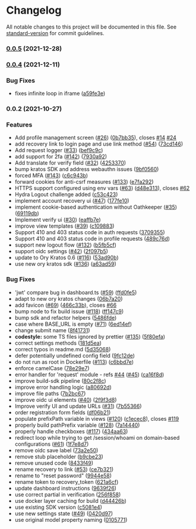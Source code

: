 # Changelog

All notable changes to this project will be documented in this file. See [standard-version](https://github.com/conventional-changelog/standard-version) for commit guidelines.

### [0.0.5](https://github.com/ory/kratos-selfservice-ui-node/compare/v0.0.4...v0.0.5) (2021-12-28)

### [0.0.4](https://github.com/ory/kratos-selfservice-ui-node/compare/v0.0.2...v0.0.4) (2021-12-11)


### Bug Fixes

* fixes infinite loop in iframe ([a59fe3e](https://github.com/ory/kratos-selfservice-ui-node/commit/a59fe3ee61e0fa057f355c2dde91ba1a036942e4))

### 0.0.2 (2021-10-27)


### Features

* Add profile management screen ([#26](https://github.com/ory/kratos-selfservice-ui-node/issues/26)) ([0b7bb35](https://github.com/ory/kratos-selfservice-ui-node/commit/0b7bb3513ea85f97c6cdd673400ae3dffecb49fa)), closes [#14](https://github.com/ory/kratos-selfservice-ui-node/issues/14) [#24](https://github.com/ory/kratos-selfservice-ui-node/issues/24)
* add recovery link to login page and use link method ([#54](https://github.com/ory/kratos-selfservice-ui-node/issues/54)) ([73cd146](https://github.com/ory/kratos-selfservice-ui-node/commit/73cd146da1bd757538ddf97ac23fdefaeb019d32))
* Add request logger ([#33](https://github.com/ory/kratos-selfservice-ui-node/issues/33)) ([bef9c9c](https://github.com/ory/kratos-selfservice-ui-node/commit/bef9c9c8824d93b6d39bf1c9759278dd6fa3fcb7))
* add support for 2fa ([#142](https://github.com/ory/kratos-selfservice-ui-node/issues/142)) ([7930a92](https://github.com/ory/kratos-selfservice-ui-node/commit/7930a9268d0d52ba22888be0f55b69dd8ac996ef))
* Add translate for verify field ([#32](https://github.com/ory/kratos-selfservice-ui-node/issues/32)) ([4253370](https://github.com/ory/kratos-selfservice-ui-node/commit/4253370665fc72c8c974ced05cf840744ce8779e))
* bump kratos SDK and address webauthn issues ([9bf0560](https://github.com/ory/kratos-selfservice-ui-node/commit/9bf05601afbe96017565fbdeeba7143bb5632d11))
* forced MFA ([#143](https://github.com/ory/kratos-selfservice-ui-node/issues/143)) ([c6c943b](https://github.com/ory/kratos-selfservice-ui-node/commit/c6c943bc31134de82757f53acb79d4ad4e1efcaf))
* forward cookies for anti-csrf measures ([#133](https://github.com/ory/kratos-selfservice-ui-node/issues/133)) ([e7fa292](https://github.com/ory/kratos-selfservice-ui-node/commit/e7fa292968111e06401fcfc9b1dd0e8e285a4d87))
* HTTPS support configured using env vars ([#63](https://github.com/ory/kratos-selfservice-ui-node/issues/63)) ([d48e313](https://github.com/ory/kratos-selfservice-ui-node/commit/d48e313e12284dd26bc531b1e9d539e3da69dd26)), closes [#62](https://github.com/ory/kratos-selfservice-ui-node/issues/62)
* Hydra Logout challenge added ([c53c423](https://github.com/ory/kratos-selfservice-ui-node/commit/c53c423059934852c315232350ec212856930a72))
* implement account recovery ui ([#47](https://github.com/ory/kratos-selfservice-ui-node/issues/47)) ([177fe10](https://github.com/ory/kratos-selfservice-ui-node/commit/177fe10aa155ad7ac2b34a69626cc109e2703dc0))
* implement cookie-based authentication without Oathkeeper ([#35](https://github.com/ory/kratos-selfservice-ui-node/issues/35)) ([69119db](https://github.com/ory/kratos-selfservice-ui-node/commit/69119dbd4f1cdf3d17afe1edfd66841f0e81b878))
* Implement verify ui ([#30](https://github.com/ory/kratos-selfservice-ui-node/issues/30)) ([eaffb7e](https://github.com/ory/kratos-selfservice-ui-node/commit/eaffb7e5e157c7dc40ea63d50ef728591513ff9f))
* improve view templates ([#39](https://github.com/ory/kratos-selfservice-ui-node/issues/39)) ([c109883](https://github.com/ory/kratos-selfservice-ui-node/commit/c1098838ad87570886eb798440b573c3cff60b53))
* Support 410 and 403 status code in auth requests ([3709355](https://github.com/ory/kratos-selfservice-ui-node/commit/3709355e7c8e7f1dcae673f7842b875dda7cf43a))
* Support 410 and 403 status code in profile requests ([489c76d](https://github.com/ory/kratos-selfservice-ui-node/commit/489c76d1b0474ee55ef56804b28f54d8718747ba))
* support new logout flow ([#132](https://github.com/ory/kratos-selfservice-ui-node/issues/132)) ([b5fb5cf](https://github.com/ory/kratos-selfservice-ui-node/commit/b5fb5cf5bdbd3ac626dd5bdc4b135d055c21d86c))
* support oidc settings ([#42](https://github.com/ory/kratos-selfservice-ui-node/issues/42)) ([2f097b5](https://github.com/ory/kratos-selfservice-ui-node/commit/2f097b519644d2663e277398213aaa1103b74cf9))
* update to Ory Kratos 0.6 ([#116](https://github.com/ory/kratos-selfservice-ui-node/issues/116)) ([53ad90b](https://github.com/ory/kratos-selfservice-ui-node/commit/53ad90b6c82cde48994feebcc75d754ba74929ec))
* use new ory kratos sdk ([#136](https://github.com/ory/kratos-selfservice-ui-node/issues/136)) ([a63ad59](https://github.com/ory/kratos-selfservice-ui-node/commit/a63ad596ff0917751f2c482a62a4c42a7da09377))


### Bug Fixes

* 'jwt' compare bug in dashboard.ts ([#59](https://github.com/ory/kratos-selfservice-ui-node/issues/59)) ([ffd0fe5](https://github.com/ory/kratos-selfservice-ui-node/commit/ffd0fe552191461bb5fa54ff4bae1f04890190ad))
* adapt to new ory kratos changes ([06b7a20](https://github.com/ory/kratos-selfservice-ui-node/commit/06b7a200580ad3b1c5b00bcbf297cc0039bf449e))
* add favicon ([#69](https://github.com/ory/kratos-selfservice-ui-node/issues/69)) ([466c33b](https://github.com/ory/kratos-selfservice-ui-node/commit/466c33b5391e2c211526fcd749c588023e8520af)), closes [#66](https://github.com/ory/kratos-selfservice-ui-node/issues/66)
* bump node to fix build issue ([#118](https://github.com/ory/kratos-selfservice-ui-node/issues/118)) ([ff147c9](https://github.com/ory/kratos-selfservice-ui-node/commit/ff147c94b4c7128f8f9fda9f4d1ad41d9706f085))
* bump sdk and refactor helpers ([5486fde](https://github.com/ory/kratos-selfservice-ui-node/commit/5486fde08fdd9a58a2d984a2eb4e2521c201a664))
* case where BASE_URL is empty ([#71](https://github.com/ory/kratos-selfservice-ui-node/issues/71)) ([6ed14ef](https://github.com/ory/kratos-selfservice-ui-node/commit/6ed14ef0d0b271d87857083579eb4822b4e34438))
* change submit name ([8f41731](https://github.com/ory/kratos-selfservice-ui-node/commit/8f41731321aee2e3b67bf2b7ff2009fe6ea81334))
* **codestyle:** some TS files ignored by prettier ([#135](https://github.com/ory/kratos-selfservice-ui-node/issues/135)) ([5f80efa](https://github.com/ory/kratos-selfservice-ui-node/commit/5f80efa35e12d171d3c5ca41dcbbe8fd8a7d6229))
* correct settings methods ([181d5ea](https://github.com/ory/kratos-selfservice-ui-node/commit/181d5ea2b64c65f1944036c7c1eaeda3ef00c808))
* correct typos in readme.md ([5d35068](https://github.com/ory/kratos-selfservice-ui-node/commit/5d350682c884cd34fad88364cdd5abc0dd5a273a))
* defer potentially undefined config field ([9fc12de](https://github.com/ory/kratos-selfservice-ui-node/commit/9fc12dee513f1aa4c318db4ca06c5b8c70ffc00e))
* do not run as root in Dockerfile ([#113](https://github.com/ory/kratos-selfservice-ui-node/issues/113)) ([c6bbd7e](https://github.com/ory/kratos-selfservice-ui-node/commit/c6bbd7e1f8ac7973ab02a4f6f36f84fda6ad5355))
* enforce camelCase ([78e29e7](https://github.com/ory/kratos-selfservice-ui-node/commit/78e29e7a58c28b73935fc2334bf1b22c5f03516f))
* error handler for 'request' module - refs [#44](https://github.com/ory/kratos-selfservice-ui-node/issues/44) ([#45](https://github.com/ory/kratos-selfservice-ui-node/issues/45)) ([ca16f8d](https://github.com/ory/kratos-selfservice-ui-node/commit/ca16f8d7f70a144a0aba20ef51469bd2589ba78f))
* improve build-sdk pipeline ([80c2f8c](https://github.com/ory/kratos-selfservice-ui-node/commit/80c2f8c252163e831b3501033ad29b646ded203a))
* improve error handling logic ([a80692d](https://github.com/ory/kratos-selfservice-ui-node/commit/a80692d0aac16ae62e1401a5243774e469a3b491))
* improve file paths ([7b2bc67](https://github.com/ory/kratos-selfservice-ui-node/commit/7b2bc671a61a11b22521b91927265af600263f6e))
* improve oidc ui elements ([#40](https://github.com/ory/kratos-selfservice-ui-node/issues/40)) ([2f9f3d8](https://github.com/ory/kratos-selfservice-ui-node/commit/2f9f3d8ec84be4c499a87e7675f6eba54884e77b))
* Improve verify UI and update URLs ([#31](https://github.com/ory/kratos-selfservice-ui-node/issues/31)) ([7b55366](https://github.com/ory/kratos-selfservice-ui-node/commit/7b55366c070145250dfc066bf5d07655f25e7380))
* order registration form fields ([df06b21](https://github.com/ory/kratos-selfservice-ui-node/commit/df06b21196fc945f6974d231090bb1f7633bd107))
* populate prefixPath variable in views ([#120](https://github.com/ory/kratos-selfservice-ui-node/issues/120)) ([c1ecec8](https://github.com/ory/kratos-selfservice-ui-node/commit/c1ecec82c12a9e87dbec29335182e1cf3fa725ea)), closes [#119](https://github.com/ory/kratos-selfservice-ui-node/issues/119)
* properly build pathPrefix variable ([#128](https://github.com/ory/kratos-selfservice-ui-node/issues/128)) ([7a14440](https://github.com/ory/kratos-selfservice-ui-node/commit/7a144405949d4a58aaa10904c3111af689b35100))
* properly handle checkboxes ([#117](https://github.com/ory/kratos-selfservice-ui-node/issues/117)) ([434aa63](https://github.com/ory/kratos-selfservice-ui-node/commit/434aa63b4a98df880e82d7acef9718f3876f3323))
* redirect loop while trying to get /session/whoami on domain-based configurations ([#61](https://github.com/ory/kratos-selfservice-ui-node/issues/61)) ([1f7e8d7](https://github.com/ory/kratos-selfservice-ui-node/commit/1f7e8d7a23e3e8d58f04c4b50d96d1ee92c6b43f))
* remove oidc save label ([73a2e50](https://github.com/ory/kratos-selfservice-ui-node/commit/73a2e509b6451eef734069af40f651beec15d785))
* remove stub placeholder ([b9cbe23](https://github.com/ory/kratos-selfservice-ui-node/commit/b9cbe230d2a9bb094e0686e23e55937cfcfb3972))
* remove unused code ([8433f49](https://github.com/ory/kratos-selfservice-ui-node/commit/8433f498c7de61d4fe5d7bbc8cf56e375ff699fa))
* rename recovery to link ([#53](https://github.com/ory/kratos-selfservice-ui-node/issues/53)) ([ce7b321](https://github.com/ory/kratos-selfservice-ui-node/commit/ce7b321c1280e40251f453f8fa3dc8c298f61580))
* rename to "reset password" ([9944e58](https://github.com/ory/kratos-selfservice-ui-node/commit/9944e58b98d7f2b2bbdd82a49217def8d334bd68))
* rename token to recovery_token ([621a6cf](https://github.com/ory/kratos-selfservice-ui-node/commit/621a6cf168f28340458ee15ad8a4653d8aedde25))
* update dashboard instructions ([9639f26](https://github.com/ory/kratos-selfservice-ui-node/commit/9639f264f5cc943f5d1c85ec90e540b5f84b7264))
* use correct partial in verification ([256f858](https://github.com/ory/kratos-selfservice-ui-node/commit/256f85822ece8dfd3e6a9eb3444aa640f1d768aa))
* use docker layer caching for build ([d44426b](https://github.com/ory/kratos-selfservice-ui-node/commit/d44426b876b27ea5f7645bc6c1546c7c431aa884))
* use existing SDK version ([c5081e4](https://github.com/ory/kratos-selfservice-ui-node/commit/c5081e450f49f6e08b2172188901d762aa20d526))
* use new settings state ([#49](https://github.com/ory/kratos-selfservice-ui-node/issues/49)) ([0420d97](https://github.com/ory/kratos-selfservice-ui-node/commit/0420d976eea9033cd4e0e1274da68fdb5eff403d))
* use original model property naming ([0105771](https://github.com/ory/kratos-selfservice-ui-node/commit/010577155e3590eca7f2bad458d1a4aa1421639c))
